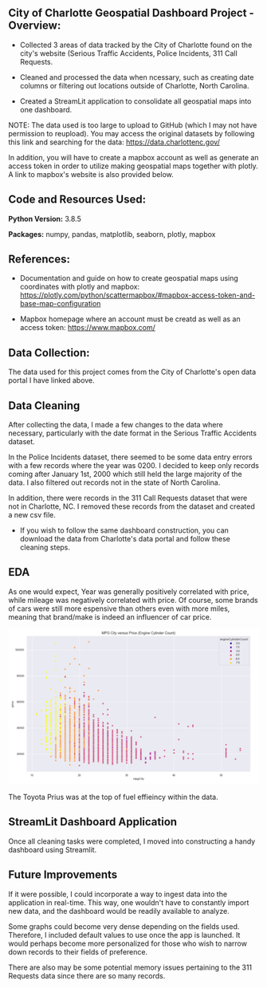 ## City of Charlotte Geospatial Dashboard Project - Overview:

* Collected 3 areas of data tracked by the City of Charlotte found on the city's website (Serious Traffic Accidents, Police Incidents, 311 Call Requests.

* Cleaned and processed the data when ncessary, such as creating date columns or filtering out locations outside of Charlotte, North Carolina.

* Created a StreamLit application to consolidate all geospatial maps into one dashboard.

NOTE: The data used is too large to upload to GitHub (which I may not have permission to reupload). You may access the original datasets by following this link and searching for the data:
https://data.charlottenc.gov/

In addition, you will have to create a mapbox account as well as generate an access token in order to utilize making geospatial maps together with plotly. A link to mapbox's website is also provided below.


## Code and Resources Used:

**Python Version:** 3.8.5

**Packages:** numpy, pandas, matplotlib, seaborn, plotly, mapbox

## References:

* Documentation and guide on how to create geospatial maps using coordinates with plotly and mapbox:
https://plotly.com/python/scattermapbox/#mapbox-access-token-and-base-map-configuration

* Mapbox homepage where an account must be creatd as well as an access token:
https://www.mapbox.com/


## Data Collection:

The data used for this project comes from the City of Charlotte's open data portal I have linked above.


## Data Cleaning

After collecting the data, I made a few changes to the data where necessary, particularly with the date format in the Serious Traffic Accidents dataset.

In the Police Incidents dataset, there seemed to be some data entry errors with a few records where the year was 0200. I decided to keep only records coming after January 1st, 2000 which still held the large majority of the data. I also filtered out records not in the state of North Carolina.

In addition, there were records in the 311 Call Requests dataset that were not in Charlotte, NC. I removed these records from the dataset and created a new csv file.

* If you wish to follow the same dashboard construction, you can download the data from Charlotte's data portal and follow these cleaning steps.



## EDA
As one would expect, Year was generally positively correlated with price, while mileage was negatively correlated with price. Of course, some brands of cars were still more espensive than others even with more miles, meaning that brand/make is indeed an influencer of car price. 


![alt text](https://github.com/elayer/CarvanaCarsProject/blob/main/mpgcity_price_bycyl.png "MPG per Engine Cylinder Price")

The Toyota Prius was at the top of fuel effieincy within the data.

## StreamLit Dashboard Application
Once all cleaning tasks were completed, I moved into constructing a handy dashboard using Streamlit. 

## Future Improvements
If it were possible, I could incorporate a way to ingest data into the application in real-time. This way, one wouldn't have to constantly import new data, and the dashboard would be readily available to analyze.

Some graphs could become very dense depending on the fields used. Therefore, I included default values to use once the app is launched. It would perhaps become more personalized for those who wish to narrow down records to their fields of preference.

There are also may be some potential memory issues pertaining to the 311 Requests data since there are so many records.
